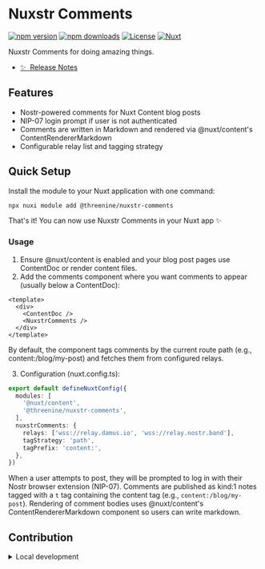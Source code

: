 <!--
Get your module up and running quickly.

Find and replace all on all files (CMD+SHIFT+F):
- Name: Nuxstr Comments
- Package name: @threenine/nuxstr-comments
- Description: Nuxstr Comments
-->

# Nuxstr Comments

[![npm version][npm-version-src]][npm-version-href]
[![npm downloads][npm-downloads-src]][npm-downloads-href]
[![License][license-src]][license-href]
[![Nuxt][nuxt-src]][nuxt-href]

Nuxstr Comments for doing amazing things.

- [✨ &nbsp;Release Notes](/CHANGELOG.md)
<!-- - [🏀 Online playground](https://stackblitz.com/github/your-org/@threenine/nuxstr-comments?file=playground%2Fapp.vue) -->
<!-- - [📖 &nbsp;Documentation](https://example.com) -->

## Features

- Nostr-powered comments for Nuxt Content blog posts
- NIP-07 login prompt if user is not authenticated
- Comments are written in Markdown and rendered via @nuxt/content's ContentRendererMarkdown
- Configurable relay list and tagging strategy

## Quick Setup

Install the module to your Nuxt application with one command:

```bash
npx nuxi module add @threenine/nuxstr-comments
```

That's it! You can now use Nuxstr Comments in your Nuxt app ✨

### Usage

1. Ensure @nuxt/content is enabled and your blog post pages use ContentDoc or render content files.
2. Add the comments component where you want comments to appear (usually below a ContentDoc):

```vue
<template>
  <div>
    <ContentDoc />
    <NuxstrComments />
  </div>
</template>
```

By default, the component tags comments by the current route path (e.g., content:/blog/my-post) and fetches them from configured relays.

3. Configuration (nuxt.config.ts):

```ts
export default defineNuxtConfig({
  modules: [
    '@nuxt/content',
    '@threenine/nuxstr-comments',
  ],
  nuxstrComments: {
    relays: ['wss://relay.damus.io', 'wss://relay.nostr.band'],
    tagStrategy: 'path',
    tagPrefix: 'content:',
  },
})
```

When a user attempts to post, they will be prompted to log in with their Nostr browser extension (NIP-07). Comments are published as kind:1 notes tagged with a `t` tag containing the content tag (e.g., `content:/blog/my-post`). Rendering of comment bodies uses @nuxt/content's ContentRendererMarkdown component so users can write markdown.


## Contribution

<details>
  <summary>Local development</summary>
  
  ```bash
  # Install dependencies
  npm install
  
  # Generate type stubs
  npm run dev:prepare
  
  # Develop with the playground
  npm run dev
  
  # Build the playground
  npm run dev:build
  
  # Run ESLint
  npm run lint
  
  # Run Vitest
  npm run test
  npm run test:watch
  
  # Release new version
  npm run release
  ```

</details>


<!-- Badges -->
[npm-version-src]: https://img.shields.io/npm/v/@threenine/nuxstr-comments/latest.svg?style=flat&colorA=020420&colorB=00DC82
[npm-version-href]: https://npmjs.com/package/@threenine/nuxstr-comments

[npm-downloads-src]: https://img.shields.io/npm/dm/@threenine/nuxstr-comments.svg?style=flat&colorA=020420&colorB=00DC82
[npm-downloads-href]: https://npm.chart.dev/@threenine/nuxstr-comments

[license-src]: https://img.shields.io/npm/l/@threenine/nuxstr-comments.svg?style=flat&colorA=020420&colorB=00DC82
[license-href]: https://npmjs.com/package/@threenine/nuxstr-comments

[nuxt-src]: https://img.shields.io/badge/Nuxt-020420?logo=nuxt.js
[nuxt-href]: https://nuxt.com
